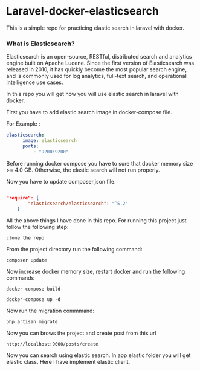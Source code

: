 
# Laravel-docker-elasticsearch

This is a simple repo for practicing elastic search in laravel with docker.


### What is Elasticsearch?

Elasticsearch is an open-source, RESTful, distributed search and analytics engine built on Apache Lucene. Since the first version of Elasticsearch was released in 2010, it has quickly become the most popular search engine, and is commonly used for log analytics, full-text search, and operational intelligence use cases. 

In this repo you will get how  you will use elastic search in laravel with docker.

First you have to add elastic search image in docker-compose file.

For Example :

```yaml
elasticsearch:
      image: elasticsearch
      ports:
          - "9200:9200"
```

Before running docker compose you have to sure that docker memory size >= 4.0 GB. Otherwise, the elastic search will not run properly.

Now you have to update composer.json file.

```json

"require": {      
        "elasticsearch/elasticsearch": "^5.2"  
    }

```


All the above things I have done in this repo. For running this project just follow the following step:

``` 
clone the repo 

```

From the project directory run the following command:

```
composer update
```

Now increase docker memory size, restart docker and run the following commands

```
docker-compose build

docker-compose up -d

``` 

Now run the migration commmand:

``` 
php artisan migrate

```

Now you can brows the project and create post from this url

```
http://localhost:9000/posts/create

```

Now you can search using elastic search. In app elastic folder you will get elastic class. Here I have implement elastic client.